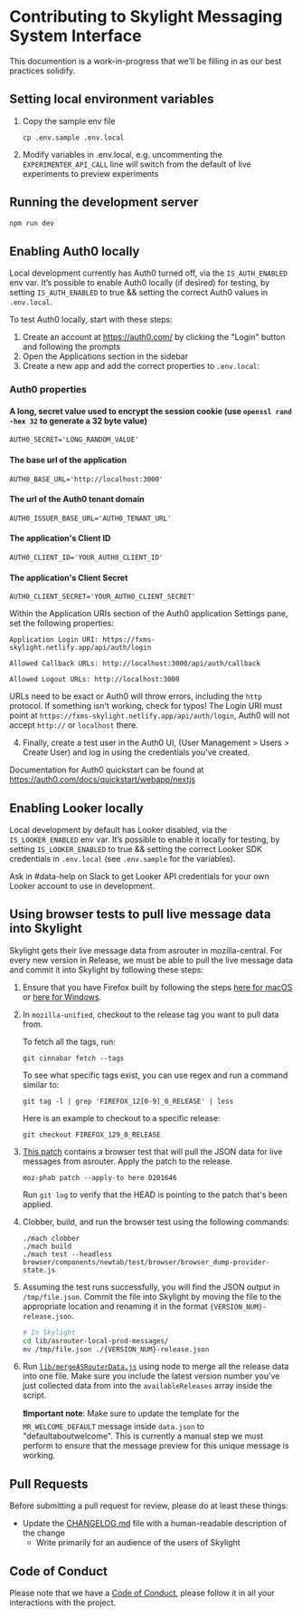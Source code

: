 # Contributing to Skylight Messaging System Interface

This documention is a work-in-progress that we'll be filling in as our best
practices solidify.

## Setting local environment variables

1. Copy the sample env file

   `cp .env.sample .env.local`

1. Modify variables in .env.local, e.g. uncommenting the `EXPERIMENTER_API_CALL`
   line will switch from the default of live experiments to preview experiments

## Running the development server

```bash
npm run dev
```

## Enabling Auth0 locally

Local development currently has Auth0 turned off, via the `IS_AUTH_ENABLED` env var.
It’s possible to enable Auth0 locally (if desired) for testing, by setting `IS_AUTH_ENABLED` to true &&
setting the correct Auth0 values in `.env.local`.

To test Auth0 locally, start with these steps:

1. Create an account at https://auth0.com/ by clicking the "Login" button and following the prompts
2. Open the Applications section in the sidebar
3. Create a new app and add the correct properties to `.env.local`:

### Auth0 properties

#### A long, secret value used to encrypt the session cookie (use `openssl rand -hex 32` to generate a 32 byte value)

```
AUTH0_SECRET='LONG_RANDOM_VALUE'
```

#### The base url of the application

```
AUTH0_BASE_URL='http://localhost:3000'
```

#### The url of the Auth0 tenant domain

```
AUTH0_ISSUER_BASE_URL='AUTH0_TENANT_URL'
```

#### The application's Client ID

```
AUTH0_CLIENT_ID='YOUR_AUTH0_CLIENT_ID'
```

#### The application's Client Secret

```
AUTH0_CLIENT_SECRET='YOUR_AUTH0_CLIENT_SECRET'
```

Within the Application URIs section of the Auth0 application Settings pane, set the following properties:

```
Application Login URI: https://fxms-skylight.netlify.app/api/auth/login

Allowed Callback URLs: http://localhost:3000/api/auth/callback

Allowed Logout URLs: http://localhost:3000
```

URLs need to be exact or Auth0 will throw errors, including the `http` protocol. If something isn't working, check for typos!
The Login URI must point at `https://fxms-skylight.netlify.app/api/auth/login`, Auth0 will not accept `http://` or `localhost` there.

4. Finally, create a test user in the Auth0 UI, (User Management > Users > Create User) and log in using the credentials you've created.

Documentation for Auth0 quickstart can be found at https://auth0.com/docs/quickstart/webapp/nextjs

## Enabling Looker locally

Local development by default has Looker disabled, via the `IS_LOOKER_ENABLED` env var. It’s possible to enable it locally for testing, by setting `IS_LOOKER_ENABLED` to true && setting the correct Looker SDK credentials in `.env.local` (see `.env.sample` for the variables).

Ask in #data-help on Slack to get Looker API credentials for your own Looker account to use in development.

## Using browser tests to pull live message data into Skylight

Skylight gets their live message data from asrouter in mozilla-central. For every new version in Release, we must be able to pull the live message data and commit it into Skylight by following these steps:

1. Ensure that you have Firefox built by following the steps [here for macOS](https://firefox-source-docs.mozilla.org/setup/macos_build.html) or [here for Windows](https://firefox-source-docs.mozilla.org/setup/windows_build.html).
2. In `mozilla-unified`, checkout to the release tag you want to pull data from.

   To fetch all the tags, run:

   ```
   git cinnabar fetch --tags
   ```

   To see what specific tags exist, you can use regex and run a command similar to:

   ```
   git tag -l | grep 'FIREFOX_12[0-9]_0_RELEASE' | less
   ```

   Here is an example to checkout to a specific release:

   ```
   git checkout FIREFOX_129_0_RELEASE
   ```

3. [This patch](https://phabricator.services.mozilla.com/D201646) contains a browser test that will pull the JSON data for live messages from asrouter. Apply the patch to the release.

   ```
   moz-phab patch --apply-to here D201646
   ```

   Run `git log` to verify that the HEAD is pointing to the patch that's been applied.

4. Clobber, build, and run the browser test using the following commands:

   ```
   ./mach clobber
   ./mach build
   ./mach test --headless browser/components/newtab/test/browser/browser_dump-provider-state.js
   ```

5. Assuming the test runs successfully, you will find the JSON output in `/tmp/file.json`. Commit the file into Skylight by moving the file to the appropriate location and renaming it in the format `{VERSION_NUM}-release.json`.

   ```bash
   # In Skylight
   cd lib/asrouter-local-prod-messages/
   mv /tmp/file.json ./{VERSION_NUM}-release.json
   ```

6. Run [`lib/mergeASRouterData.js`](/lib/mergeASRouterData.js) using node to merge all the release data into one file. Make sure you include the latest version number you've just collected data from into the `availableReleases` array inside the script.

   **❗Important note**: Make sure to update the template for the `MR_WELCOME_DEFAULT` message inside `data.json` to "defaultaboutwelcome". This is currently a manual step we must perform to ensure that the message preview for this unique message is working.

## Pull Requests

Before submitting a pull request for review, please do at least these things:

- Update the [CHANGELOG.md](/CHANGELOG.md) file with a human-readable description of the change
  - Write primarily for an audience of the users of Skylight

## Code of Conduct

Please note that we have a [Code of Conduct](https://www.mozilla.org/en-US/about/governance/policies/participation/),
please follow it in all your interactions with the project.
